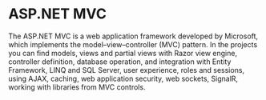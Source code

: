 # ASP.NET MVC
The ASP.NET MVC is a web application framework developed by Microsoft, which implements the model–view–controller (MVC) pattern.
In the projects you can find models, views and partial views with Razor view engine, controller definition, database operation, and integration with Entity Framework, LINQ and SQL Server, user experience, roles and sessions, using AJAX, caching, web application security, web sockets, SignalR, working with libraries from MVC controls.

